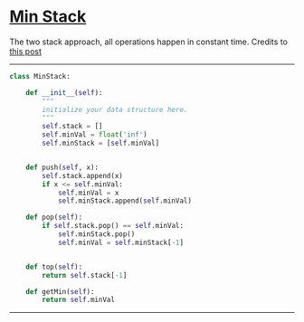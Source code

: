 # [Min Stack](https://leetcode.com/explore/interview/card/top-interview-questions-easy/98/design/562/)

The two stack approach, all operations happen in constant time. Credits to [this post](https://leetcode.com/explore/interview/card/top-interview-questions-easy/98/design/562/discuss/761397/Python-Solution-Find-min-using-another-Stack)

___
```python
class MinStack:

	def __init__(self):
		"""
		initialize your data structure here.
		"""
		self.stack = []
		self.minVal = float('inf')
		self.minStack = [self.minVal]


	def push(self, x):
		self.stack.append(x)
		if x <= self.minVal:
		    self.minVal = x
		    self.minStack.append(self.minVal)

	def pop(self):
		if self.stack.pop() == self.minVal:
		    self.minStack.pop()
		    self.minVal = self.minStack[-1]


	def top(self):
		return self.stack[-1]

	def getMin(self):
		return self.minVal
```
___